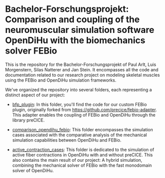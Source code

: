 # Bachelor-Forschungsprojekt: Comparison and coupling of the neuromuscular simulation software OpenDiHu with the biomechanics solver FEBio

This is the repository for the Bachelor-Forschungsprojekt of Paul Arlt, Luis Morgenstern, Silas Natterer and Jan Stein. It encompasses all the code and documentation related to our research project on modeling skeletal muscles using the FEBio and OpenDiHu simulation frameworks.

We've organized the repository into several folders, each representing a distinct aspect of our project:

- [bfp_plugin](bfp_plugin): In this folder, you'll find the code for our custom FEBio plugin, originally forked from <https://github.com/precice/febio-adapter>. This adapter enables the coupling of FEBio and OpenDiHu through the library preCICE.

- [comparison_opendihu_febio](comparison_opendihu_febio): This folder encompasses the simulation cases associated with the comparative analysis of the mechanical simulation capabilities between OpenDiHu and FEBio.

- [active_contraction_cases](active_contraction_cases): This folder is dedicated to the simulation of active fiber contractions in OpenDiHu with and without preCICE. This also contains the main result of our project: A hybrid simulation, combining the mechanical solver of FEBio with the fast monodomain solver of OpenDiHu.
